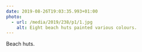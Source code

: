 ```yaml
---
date: 2019-08-26T19:03:35.993+01:00
photo:
  - url: /media/2019/238/p1/1.jpg
    alt: Eight beach huts painted various colours.
---
```


Beach huts.

